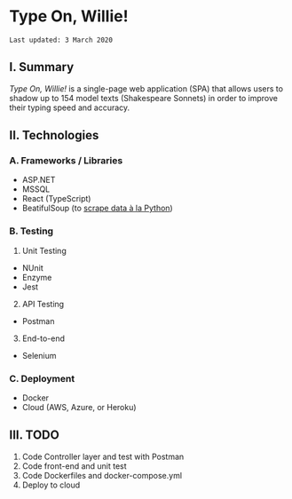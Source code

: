 Type On, Willie!
===
```
Last updated: 3 March 2020
```
## I. Summary
*Type On, Willie!* is a single-page web application (SPA) that allows users to shadow up to 154 model texts (Shakespeare Sonnets) in order to improve their typing speed and accuracy. 

## II. Technologies
### A. Frameworks / Libraries
- ASP.NET 
- MSSQL
- React (TypeScript)
- BeatifulSoup (to [scrape data à la Python](https://github.com/rdghosal/ShakeScraper.py))
### B. Testing
1. Unit Testing
- NUnit
- Enzyme
- Jest
2. API Testing
- Postman
3. End-to-end
- Selenium
### C. Deployment
- Docker
- Cloud (AWS, Azure, or Heroku)

## III. TODO
1. Code Controller layer and test with Postman
2. Code front-end and unit test
3. Code Dockerfiles and docker-compose.yml
4. Deploy to cloud